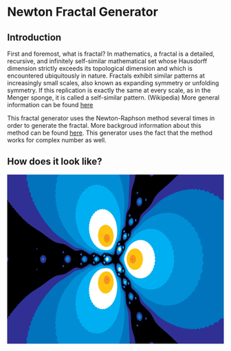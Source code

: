 # Newton Fractal Generator

## Introduction
First and foremost, what is fractal? 
In mathematics, a fractal is a detailed, recursive, and infinitely self-similar mathematical set whose Hausdorff dimension strictly exceeds its topological dimension and which is encountered ubiquitously in nature. Fractals exhibit similar patterns at increasingly small scales, also known as expanding symmetry or unfolding symmetry. If this replication is exactly the same at every scale, as in the Menger sponge, it is called a self-similar pattern. (Wikipedia)
More general information can be found [here](https://en.wikipedia.org/wiki/Fractal)

This fractal generator uses the Newton-Raphson method several times in order to generate the fractal. More backgroud information about this method can be found [here](https://en.wikipedia.org/wiki/Newton%27s_method). This generator uses the fact that the method works for complex number as well.

## How does it look like? 
<p align="center">
  <img src="./sample.png" alt="fractal example"
       width="700" height="394">
</p>
